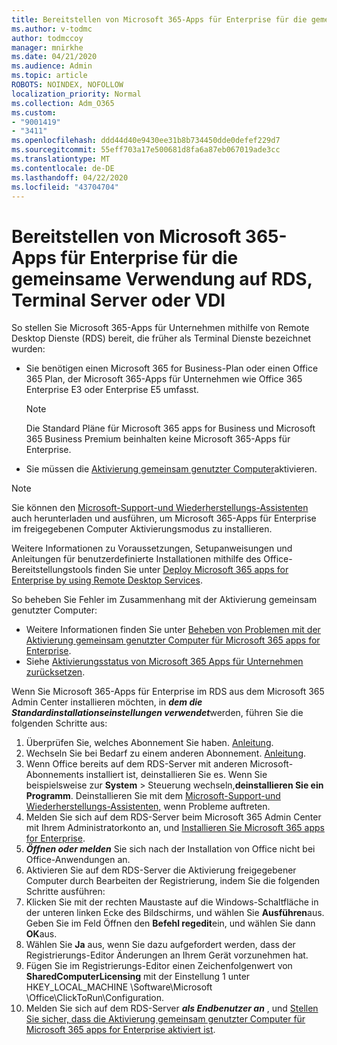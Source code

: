 ```yaml
---
title: Bereitstellen von Microsoft 365-Apps für Enterprise für die gemeinsame Verwendung auf RDS, Terminal Server oder VDI
ms.author: v-todmc
author: todmccoy
manager: mnirkhe
ms.date: 04/21/2020
ms.audience: Admin
ms.topic: article
ROBOTS: NOINDEX, NOFOLLOW
localization_priority: Normal
ms.collection: Adm_O365
ms.custom:
- "9001419"
- "3411"
ms.openlocfilehash: ddd44d40e9430ee31b8b734450dde0defef229d7
ms.sourcegitcommit: 55eff703a17e500681d8fa6a87eb067019ade3cc
ms.translationtype: MT
ms.contentlocale: de-DE
ms.lasthandoff: 04/22/2020
ms.locfileid: "43704704"
---
```

# <a name="deploying-microsoft-365-apps-for-enterprise-for-shared-use-on-rds-terminal-server-or-vdi"></a>Bereitstellen von Microsoft 365-Apps für Enterprise für die gemeinsame Verwendung auf RDS, Terminal Server oder VDI

So stellen Sie Microsoft 365-Apps für Unternehmen mithilfe von Remote Desktop Dienste (RDS) bereit, die früher als Terminal Dienste bezeichnet wurden:
- Sie benötigen einen Microsoft 365 for Business-Plan oder einen Office 365 Plan, der Microsoft 365-Apps für Unternehmen wie Office 365 Enterprise E3 oder Enterprise E5 umfasst.
   > [!NOTE] 
   > Die Standard Pläne für Microsoft 365 apps for Business und Microsoft 365 Business Premium beinhalten keine Microsoft 365-Apps für Enterprise.
- Sie müssen die [Aktivierung gemeinsam genutzter Computer](https://docs.microsoft.com/DeployOffice/overview-of-shared-computer-activation-for-office-365-proplus)aktivieren.

> [!NOTE]
> Sie können den [Microsoft-Support-und Wiederherstellungs-Assistenten](https://aka.ms/SaRA_OfficeSCA_M365Portal) auch herunterladen und ausführen, um Microsoft 365-Apps für Enterprise im freigegebenen Computer Aktivierungsmodus zu installieren.

Weitere Informationen zu Voraussetzungen, Setupanweisungen und Anleitungen für benutzerdefinierte Installationen mithilfe des Office-Bereitstellungstools finden Sie unter [Deploy Microsoft 365 apps for Enterprise by using Remote Desktop Services](https://docs.microsoft.com/DeployOffice/deploy-office-365-proplus-by-using-remote-desktop-services).

So beheben Sie Fehler im Zusammenhang mit der Aktivierung gemeinsam genutzter Computer:
- Weitere Informationen finden Sie unter [Beheben von Problemen mit der Aktivierung gemeinsam genutzter Computer für Microsoft 365 apps for Enterprise](https://docs.microsoft.com/DeployOffice/troubleshoot-issues-with-shared-computer-activation-for-office-365-proplus).
- Siehe [Aktivierungsstatus von Microsoft 365 Apps für Unternehmen zurücksetzen](https://go.microsoft.com/fwlink/?linkid=2109218).

Wenn Sie Microsoft 365-Apps für Enterprise im RDS aus dem Microsoft 365 Admin Center installieren möchten, in ***dem die Standardinstallationseinstellungen verwendet***werden, führen Sie die folgenden Schritte aus:

1.    Überprüfen Sie, welches Abonnement Sie haben. [Anleitung](https://docs.microsoft.com/office365/admin/admin-overview/what-subscription-do-i-have).
2.    Wechseln Sie bei Bedarf zu einem anderen Abonnement. [Anleitung](https://docs.microsoft.com/office365/admin/subscriptions-and-billing/switch-to-a-different-plan).
3.    Wenn Office bereits auf dem RDS-Server mit anderen Microsoft-Abonnements installiert ist, deinstallieren Sie es. Wenn Sie beispielsweise zur **System** > Steuerung wechseln,**deinstallieren Sie ein Programm**. Deinstallieren Sie mit dem [Microsoft-Support-und Wiederherstellungs-Assistenten,](https://aka.ms/SARA-OfficeUninstall-Alchemy) wenn Probleme auftreten.
4.    Melden Sie sich auf dem RDS-Server beim Microsoft 365 Admin Center mit Ihrem Administratorkonto an, und [Installieren Sie Microsoft 365 apps for Enterprise](https://portal.office.com/OLS/MySoftware.aspx).
5.    ***Öffnen oder melden*** Sie sich nach der Installation von Office nicht bei Office-Anwendungen an.
6.    Aktivieren Sie auf dem RDS-Server die Aktivierung freigegebener Computer durch Bearbeiten der Registrierung, indem Sie die folgenden Schritte ausführen:
   1. Klicken Sie mit der rechten Maustaste auf die Windows-Schaltfläche in der unteren linken Ecke des Bildschirms, und wählen Sie **Ausführen**aus. Geben Sie im Feld Öffnen den **Befehl regedit**ein, und wählen Sie dann **OK**aus.
   2. Wählen Sie **Ja** aus, wenn Sie dazu aufgefordert werden, dass der Registrierungs-Editor Änderungen an Ihrem Gerät vorzunehmen hat.
   3. Fügen Sie im Registrierungs-Editor einen Zeichenfolgenwert von **SharedComputerLicensing** mit der Einstellung 1 unter HKEY_LOCAL_MACHINE \Software\Microsoft \Office\ClickToRun\Configuration.
   4. Melden Sie sich auf dem RDS-Server ***als Endbenutzer an*** , und [Stellen Sie sicher, dass die Aktivierung gemeinsam genutzter Computer für Microsoft 365 apps for Enterprise aktiviert ist](https://docs.microsoft.com/DeployOffice/troubleshoot-issues-with-shared-computer-activation-for-office-365-proplus#verify-that-activation-for-office-365-proplus-succeeded).

